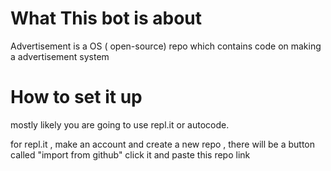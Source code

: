 # What This bot is about
Advertisement is a OS ( open-source) repo which contains code on making a advertisement system 

# How to set it up
mostly likely you are going to use repl.it or autocode.

for repl.it , make an account and create a new repo , there will be a button called "import from github"
click it and paste this repo link
